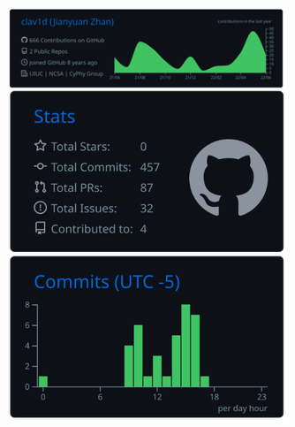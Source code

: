 
[![](https://raw.githubusercontent.com/clav1d/github-profile-summary-cards/master/profile-summary-card-output/github_dark/0-profile-details.svg)]()
[![](https://raw.githubusercontent.com/clav1d/github-profile-summary-cards/master/profile-summary-card-output/github_dark/3-stats.svg)]() 
[![](https://raw.githubusercontent.com/clav1d/github-profile-summary-cards/master/profile-summary-card-output/github_dark/4-productive-time.svg)]()
<!--
**clav1d/clav1d** is a ✨ _special_ ✨ repository because its `README.md` (this file) appears on your GitHub profile.

Here are some ideas to get you started:

- 🔭 I’m currently working on ...
- 🌱 I’m currently learning ...
- 👯 I’m looking to collaborate on ...
- 🤔 I’m looking for help with ...
- 💬 Ask me about ...
- 📫 How to reach me: ...
- 😄 Pronouns: ...
- ⚡ Fun fact: ...
-->
